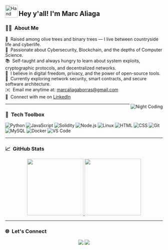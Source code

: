

<img alt="Hand Wave" src="./assets/Hand%20Wave.gif" width='40' align="left"/><h2>Hey y'all! I'm Marc Aliaga</h2>

### 👨‍💻 &nbsp;About Me

🌾 &nbsp;Raised among olive trees and binary trees — I live between countryside life and cyberlife.\
🔐 &nbsp;Passionate about Cybersecurity, Blockchain, and the depths of Computer Science.\
📚 &nbsp;Self-taught and always hungry to learn about system exploits, cryptographic protocols, and decentralized networks.\
🧠 &nbsp;I believe in digital freedom, privacy, and the power of open-source tools.\
🔭 &nbsp;Currently exploring network security, smart contracts, and secure software architecture.\
✉️ &nbsp;Email me anytime at: marcaliagaborras@gmail.com\
🔗 &nbsp;Connect with me on [LinkedIn](https://www.linkedin.com/in/marc-aliaga-ciberseguridad)

<img alt="Night Coding" src="https://media0.giphy.com/media/v1.Y2lkPTc5MGI3NjExNDhhNGZhYTM5MTMwNzk1NTlmY2IzMDBjNDk2NWFjY2RjNjY0ZTUwYSZlcD12MV9pbnRlcm5hbF9naWZzX2dpZklkJmN0PWc/xT9Igq1jYMHeVazWUw/giphy.gif" align="right"/>

---

### 🧰 &nbsp;Tech Toolbox

![Python](https://img.shields.io/badge/-Python-05122A?style=flat&logo=python)
![JavaScript](https://img.shields.io/badge/-JavaScript-05122A?style=flat&logo=javascript)
![Solidity](https://img.shields.io/badge/-Solidity-05122A?style=flat&logo=solidity)
![Node.js](https://img.shields.io/badge/-Node.js-05122A?style=flat&logo=node.js)
![Linux](https://img.shields.io/badge/-Linux-05122A?style=flat&logo=linux)
![HTML](https://img.shields.io/badge/-HTML-05122A?style=flat&logo=HTML5)
![CSS](https://img.shields.io/badge/-CSS-05122A?style=flat&logo=CSS3)
![Git](https://img.shields.io/badge/-Git-05122A?style=flat&logo=git)
![MySQL](https://img.shields.io/badge/-MySQL-05122A?style=flat&logo=mysql)
![Docker](https://img.shields.io/badge/-Docker-05122A?style=flat&logo=docker)
![VS Code](https://img.shields.io/badge/-VS%20Code-05122A?style=flat&logo=visual-studio-code)

---

### 📈 &nbsp;GitHub Stats

<p align="center">
<a href="https://github.com/AVS1508">
  <img height="180em" src="https://github-readme-stats-eight-theta.vercel.app/api?username=srdengi&show_icons=true&theme=algolia&include_all_commits=true&count_private=true"/>
  <img height="180em" src="https://github-readme-stats-eight-theta.vercel.app/api/top-langs/?username=srdengi&layout=compact&langs_count=8&theme=algolia"/>
</a>
</p>

---

### 🌐 &nbsp;Let's Connect

<p align="center">
<a href="https://linkedin.com/in/marc-aliaga-ciberseguridad"><img src="https://img.shields.io/badge/-Marc%20Aliaga-0077B5?style=flat&logo=Linkedin&logoColor=white"/></a>
<a href="mailto:marcaliagaborras@gmail.com"><img src="https://img.shields.io/badge/-marcaliagaborras@gmail.com-D14836?style=flat&logo=Gmail&logoColor=white"/></a>
</p>
